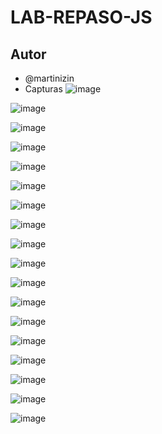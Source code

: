 # LAB-REPASO-JS
## Autor
 - @martinizin
 -  Capturas
![image](https://github.com/martinizin/LAB-REPASO-JS/assets/117743846/88a13415-b981-4563-b094-1f2cb328399b)

![image](https://github.com/martinizin/LAB-REPASO-JS/assets/117743846/3de055a0-89b2-49da-b1a1-825a568ca544)

![image](https://github.com/martinizin/LAB-REPASO-JS/assets/117743846/312028a8-f9f7-48e3-8066-7b1c3320e608)

![image](https://github.com/martinizin/LAB-REPASO-JS/assets/117743846/e77f66a6-6ef0-4355-b57b-79c7dd1e713b)

![image](https://github.com/martinizin/LAB-REPASO-JS/assets/117743846/bc639b25-46c7-4bbc-a647-bd34f1ab537b)

![image](https://github.com/martinizin/LAB-REPASO-JS/assets/117743846/c9ae24e5-578d-4158-8e43-5728587dd592)

![image](https://github.com/martinizin/LAB-REPASO-JS/assets/117743846/0954dc24-c82b-4ce5-8d92-7b0efee69863)

![image](https://github.com/martinizin/LAB-REPASO-JS/assets/117743846/6b46c767-f9dc-49d8-bb79-541e3f13868a)

![image](https://github.com/martinizin/LAB-REPASO-JS/assets/117743846/2b41ff4c-40b3-423c-a665-d68e0d13d350)

![image](https://github.com/martinizin/LAB-REPASO-JS/assets/117743846/9b552e4a-60c5-47ef-bea0-aa587caa1f93)

![image](https://github.com/martinizin/LAB-REPASO-JS/assets/117743846/08994001-db50-4606-94f0-5b9fd8ae1c6d)

![image](https://github.com/martinizin/LAB-REPASO-JS/assets/117743846/139dd0a6-5380-4970-ba4b-6d72eea273ba)

![image](https://github.com/martinizin/LAB-REPASO-JS/assets/117743846/ed97eeb3-098f-467e-9bc0-ce745516afa8)

![image](https://github.com/martinizin/LAB-REPASO-JS/assets/117743846/fea06184-005e-4b80-b474-1cd2e9e1b18b)

![image](https://github.com/martinizin/LAB-REPASO-JS/assets/117743846/5e210205-e395-4f32-81d2-a7de4b876bae)

![image](https://github.com/martinizin/LAB-REPASO-JS/assets/117743846/fadf47d6-5347-47d0-83d5-00f9bd5b83f5)

![image](https://github.com/martinizin/LAB-REPASO-JS/assets/117743846/69f7cd43-ac29-4c16-a0f5-9c28bbd74bd2)

![image](https://github.com/martinizin/LAB-REPASO-JS/assets/117743846/9ca95788-ce2d-479e-8ae8-58eb86e0b2b9)


















